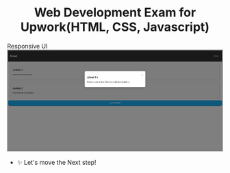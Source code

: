 <h1 align=center>Web Development Exam for Upwork(HTML, CSS, Javascript)</h1> 

Responsive UI
![bigspring-light](https://github.com/pineda-pro/music-upwork-exam/blob/master/play-screenshot.png)<br />

- ✨ Let's move the Next step!
